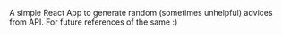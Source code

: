 A simple React App to generate random (sometimes unhelpful) advices from API.
For future references of the same :) 


